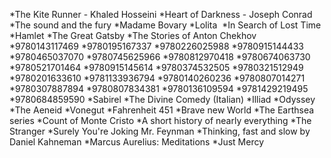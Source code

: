 *The Kite Runner - Khaled Hosseini
*Heart of Darkness - Joseph Conrad
*The sound and the fury
*Madame Bovary
*Lolita 
*In Search of Lost Time
*Hamlet
*The Great Gatsby
*The Stories of Anton Chekhov
*9780143117469
*9780195167337
*9780226025988
*9780915144433
*9780465037070
*9780745625966
*9780812970418
*9780674063730
*9780521701464
*9780915145614
*9780374532505
*9780321512949
*9780201633610
*9781133936794
*9780140260236
*9780807014271
*9780307887894
*9780807834381
*9780136109594
*9781429219495
*9780684859590
*Sabirel
*The Divine Comedy (Italian)
*Illiad
*Odyssey
*The Aeneid
*Vonegut
*Fahrenheit 451
*Brave new World
*The Earthsea series
*Count of Monte Cristo
*A short history of nearly everything 
*The Stranger
*Surely You're Joking Mr. Feynman
*Thinking, fast and slow by Daniel Kahneman
*Marcus Aurelius: Meditations
*Just Mercy

